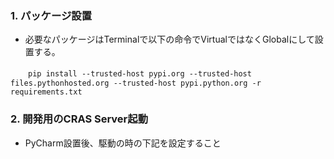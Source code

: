 ### 1. パッケージ設置
- 必要なパッケージはTerminalで以下の命令でVirtualではなくGlobalにして設置する。　　

　　`pip install --trusted-host pypi.org --trusted-host files.pythonhosted.org --trusted-host pypi.python.org -r requirements.txt`

### 2. 開発用のCRAS Server起動  
- PyCharm設置後、駆動の時の下記を設定すること  

